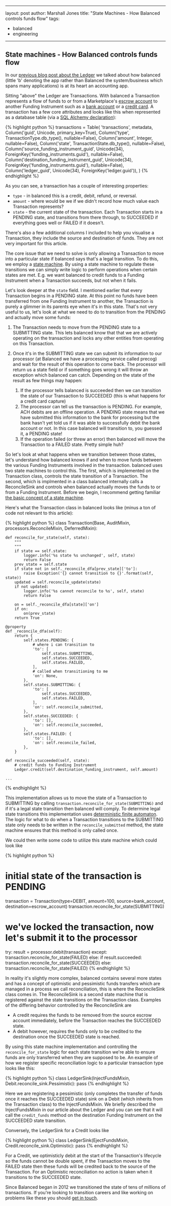 
---
layout: post
author: Marshall Jones
title: "State Machines - How Balanced controls funds flow"
tags:
- balanced
- engineering
---

## State machines - How Balanced controls funds flow

In our [previous blog post about the Ledger](/the-ledger/) we talked about how balanced (little 'b' denoting the app rather than Balanced the system/business which spans many applications) is at its heart an accounting app.

Sitting "above" the Ledger are Transactions. With balanced a Transaction represents a flow of funds to or from a Marketplace's [escrow account](https://docs.balancedpayments.com/current/overview.html#escrow) to another Funding Instrument such as a [bank account](https://docs.balancedpayments.com/1.1/api/bank-accounts) or a [credit card](https://docs.balancedpayments.com/1.1/api/cards/). A transaction has a few core attributes and looks like this when represented as a database table (via a [SQL Alchemy declaration](http://docs.sqlalchemy.org/en/rel_0_9/orm/extensions/declarative.html)):

{% highlight python %}
transactions = Table(
    'transactions', metadata,
    Column('guid', Unicode, primary_key=True),
    Column('type', TransactionType.db_type(), nullable=False),
    Column('amount', Integer, nullable=False),
    Column('state', TransactionState.db_type(), nullable=False),
    Column('source_funding_instrument_guid', Unicode(34),
           ForeignKey('funding_instruments.guid'), nullable=False),
    Column('destination_funding_instrument_guid', Unicode(34),
           ForeignKey('funding_instruments.guid'), nullable=False),
    Column('ledger_guid', Unicode(34), ForeignKey('ledger.guid')),
)
{% endhighlight %}

As you can see, a transaction has a couple of interesting properties:

* `type` - in balanced this is a credit, debit, refund, or reversal. 
* `amount` - where would be we if we didn't record how much value each Transaction represents?
* `state` - the current state of the transaction. Each Transaction starts in a PENDING state, and transitions from there through, to SUCCEEDED if everything goes well or FAILED if it doesn't.

There's also a few additional columns I included to help you visualise a Transaction, they include the source and destination of funds. They are not very important for this article.

The core issue that we need to solve is only allowing a Transaction to move into a particular state if balanced says that's a legal transition. To do this, we employ a [state machine](https://en.wikipedia.org/wiki/Finite-state_machine). By using a state machine to regulate these transitions we can simply write logic to perform operations when certain states are met. E.g. we want balanced to credit funds to a Funding Instrument when a Transaction succeeds, but not when it fails. 

Let's look deeper at the `state` field. I mentioned earlier that every Transaction begins in a PENDING state. At this point no funds have been transferred from one Funding Instrument to another, the Transaction is purely a glimmer in its parents eye when it's in this state. That's not very useful to us, let's look at what we need to do to transition from the PENDING and actually move some funds:

1. The Transaction needs to move from the PENDING state to a SUBMITTING state. This lets balanced know that that we are actively operating on the transaction and locks any other entities from operating on this Transaction.
1. Once it's in the SUBMITTING state we can submit its information to our processor (at Balanced we have a processing service called precog) and wait for the result of this operation to come back. The processor will return us a state field or if something goes wrong it will throw an exception which balanced can catch. Depending on the state of the result as few things may happen:

    1. If the processor tells balanced is succeeded then we can transition the state of our Transaction to SUCCEEDED (this is what happens for a credit card capture)
    1. The processor can tell us the transaction is PENDING. For example, ACH debits are an offline operation. A PENDING state means that we have submitted this information to the bank for processing but the bank hasn't yet told us if it was able to successfully debit the bank account or not. In this case balanced will transition to, you guessed it, a PENDING state!
    1. If the operation failed (or threw an error) then balanced will move the Transaction to a FAILED state. Pretty simple huh?
    
So let's look at what happens when we transition between those states, let's understand how balanced knows if and when to move funds between the various Funding Instruments involved in the transaction. balanced uses two state machines to control this. The first, which is implemented on the Transaction class, controls the state transition of a Transaction. The second, which is implmented in a class balanced internally calls a ReconcileSink and controls when balanced actually moves the funds to or from a Funding Instrument. Before we begin, I recommend getting familiar [the basic concept of a state machine](https://en.wikipedia.org/wiki/Finite-state_machine). 

Here's what the Transaction class in balanced looks like (minus a ton of code not relevant to this article):

{% highlight python %}
class Transaction(Base, AuditMixin, processors.ReconcileMixin, DeferredMixin):

    def reconcile_for_state(self, state):
        """
        """
        if state == self.state:
            logger.info('%s state %s unchanged', self, state)
            return False
        prev_state = self.state
        if state not in self._reconcile_dfa[prev_state]['to']:
            raise Exception('{} cannot transition to {}'.format(self, state))
        updated = self.reconcile_update(state)
        if not updated:
            logger.info('%s cannot reconcile to %s', self, state)
            return False

        on = self._reconcile_dfa[state]['on']
        if on:
            on(prev_state)
        return True
        
    @property
    def _reconcile_dfa(self):
        return {
            self.states.PENDING: {
                # where i can transition to
                'to': [
                    self.states.SUBMITTING,
                    self.states.SUCCEEDED,
                    self.states.FAILED,
                ],
                # called when transitioning to me
                'on': None,
            },
            self.states.SUBMITTING: {
                'to': [
                    self.states.SUCCEEDED,
                    self.states.FAILED,
                ],
                'on': self.reconcile_submitted,
            },
            self.states.SUCCEEDED: {
                'to': [],
                'on': self.reconcile_succeeded,
            },
            self.states.FAILED: {
                'to': [],
                'on': self.reconcile_failed,
            },
        }
    
    def reconcile_succeeded(self, state):
        # credit funds to Funding Instrument
        Ledger.credit(self.destination_funding_instrument, self.amount)
    
    ...
{% endhighlight %}

This implementation allows us to move the state of a Transaction to SUBMITTING by calling `transaction.reconcile_for_state(SUBMITTING)` and if it's a legal state transition then balanced will comply. To determine legal state transitions this implementation uses [deterministic finite automaton](https://en.wikipedia.org/wiki/Deterministic_finite_automaton). The logic for what to do when a Transaction transitions to the SUBMITTING state only needs to be written in the `reconcile_submitted` method, the state machine ensures that this method is only called once.

We could then write some code to utilize this state machine which could look like

{% highlight python %}
# initial state of the transaction is PENDING
transaction = Transaction(type=DEBIT, amount=100, source=bank_account, destination=escrow_account)
transaction.reconcile_for_state(SUBMITTING)
# we've locked the transaction, now let's submit it to the processor
try:
    result = processor.debit(transaction)
except:
    transaction.reconcile_for_state(FAILED)
else:
    if result.succeeded:
        transaction.reconcile_for_state(SUCCEEDED)
    else:
        transaction.reconcile_for_state(FAILED)
{% endhighlight %}

In reality it's slightly more complex, balanced contains several more states and has a concept of optimistic and pessimistic funds transfers which are managed in a process we call reconciliation, this is where the ReconcileSink class comes in. The ReconcileSink is a second state machine that is registered against the state transitions on the Transaction class. Examples of the differing behavior controlled by the ReconcileSink are

* A credit requires the funds to be removed from the source escrow account immediately, before the Transaction reaches the SUCCEEDED state. 
* A debit however, requires the funds only to be credited to the destination once the SUCCEEDED state is reached. 
 
By using this state machine implementation and controlling the `reconcile_for_state` logic for each state transition we're able to ensure funds are only transferred when they are supposed to be. An example of how we register specific reconciliation logic to a particular transaction type looks like this:

{% highlight python %}
class LedgerSink(InjectFundsMixin, Debit.reconcile_sink.Pessimistic):
    pass
{% endhighlight %}

Here we are registering a pessimistic (only completes the transfer of funds once it reaches the SUCCEEDED state) sink on a Debit (which inherits from the Transaction class) to the InjectFundsMixin. We briefly described the InjectFundsMixin in our article about the Ledger and you can see that it will call the `credit_funds` method on the destination Funding Instrument on the SUCCEEDED state transition. 

Conversely, the LedgerSink for a Credit looks like

{% highlight python %}
class LedgerSink(EjectFundsMixin, Credit.reconcile_sink.Optimistic):
    pass
{% endhighlight %}

For a Credit, we optimisticly debit at the start of the Transaction's lifecycle so the funds cannot be double spent, if the Transaction moves to the FAILED state then these funds will be credited back to the source of the Transaction. For an Optimistic reconciliation no action is taken when it transitions to the SUCCEEDED state.

Since Balanced began in 2012 we transitioned the state of tens of millions of transactions. If you're looking to transition careers and like working on problems like these you should [get in touch](mailto:jobs@balancedpayments.com).